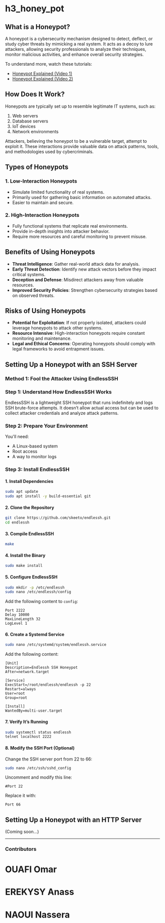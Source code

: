 # h3_honey_pot

## What is a Honeypot?
A honeypot is a cybersecurity mechanism designed to detect, deflect, or study cyber threats by mimicking a real system. It acts as a decoy to lure attackers, allowing security professionals to analyze their techniques, monitor malicious activities, and enhance overall security strategies.

To understand more, watch these tutorials:
- [Honeypot Explained (Video 1)](https://www.youtube.com/watch?v=gI8LnMAhBv8)
- [Honeypot Explained (Video 2)](https://www.youtube.com/watch?v=o3thhfKN6iQ)

## How Does It Work?
Honeypots are typically set up to resemble legitimate IT systems, such as:
1. Web servers
2. Database servers
3. IoT devices
4. Network environments

Attackers, believing the honeypot to be a vulnerable target, attempt to exploit it. These interactions provide valuable data on attack patterns, tools, and methodologies used by cybercriminals.

## Types of Honeypots
### 1. Low-Interaction Honeypots
- Simulate limited functionality of real systems.
- Primarily used for gathering basic information on automated attacks.
- Easier to maintain and secure.

### 2. High-Interaction Honeypots
- Fully functional systems that replicate real environments.
- Provide in-depth insights into attacker behavior.
- Require more resources and careful monitoring to prevent misuse.

## Benefits of Using Honeypots
- **Threat Intelligence**: Gather real-world attack data for analysis.
- **Early Threat Detection**: Identify new attack vectors before they impact critical systems.
- **Deception and Defense**: Misdirect attackers away from valuable resources.
- **Improved Security Policies**: Strengthen cybersecurity strategies based on observed threats.

## Risks of Using Honeypots
- **Potential for Exploitation**: If not properly isolated, attackers could leverage honeypots to attack other systems.
- **Resource Intensive**: High-interaction honeypots require constant monitoring and maintenance.
- **Legal and Ethical Concerns**: Operating honeypots should comply with legal frameworks to avoid entrapment issues.

## Setting Up a Honeypot with an SSH Server
### Method 1: Fool the Attacker Using EndlessSSH

### Step 1: Understand How EndlessSSH Works
EndlessSSH is a lightweight SSH honeypot that runs indefinitely and logs SSH brute-force attempts. It doesn’t allow actual access but can be used to collect attacker credentials and analyze attack patterns.

### Step 2: Prepare Your Environment
You'll need:
- A Linux-based system
- Root access
- A way to monitor logs

### Step 3: Install EndlessSSH
#### 1. Install Dependencies
```bash
sudo apt update
sudo apt install -y build-essential git
```

#### 2. Clone the Repository
```bash
git clone https://github.com/skeeto/endlessh.git
cd endlessh
```

#### 3. Compile EndlessSSH
```bash
make
```

#### 4. Install the Binary
```bash
sudo make install
```

#### 5. Configure EndlessSSH
```bash
sudo mkdir -p /etc/endlessh
sudo nano /etc/endlessh/config
```
Add the following content to `config`:
```
Port 2222
Delay 10000
MaxLineLength 32
LogLevel 1
```

#### 6. Create a Systemd Service
```bash
sudo nano /etc/systemd/system/endlessh.service
```
Add the following content:
```
[Unit]
Description=Endlessh SSH Honeypot
After=network.target

[Service]
ExecStart=/root/endlessh/endlessh -p 22
Restart=always
User=root
Group=root

[Install]
WantedBy=multi-user.target
```

#### 7. Verify It’s Running
```bash
sudo systemctl status endlessh
telnet localhost 2222
```

#### 8. Modify the SSH Port (Optional)
Change the SSH server port from 22 to 66:
```bash
sudo nano /etc/ssh/sshd_config
```
Uncomment and modify this line:
```
#Port 22
```
Replace it with:
```
Port 66
```

## Setting Up a Honeypot with an HTTP Server
(Coming soon...)

---
### Contributors
# OUAFI Omar
# EREKYSY Anass
# NAOUI Nassera



